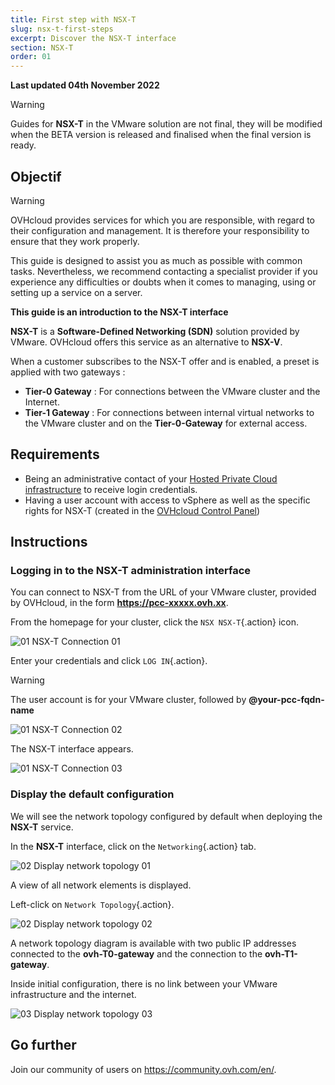 ```yaml
---
title: First step with NSX-T
slug: nsx-t-first-steps
excerpt: Discover the NSX-T interface
section: NSX-T
order: 01
---
```


**Last updated 04th November 2022**

> [!warning]
> Guides for **NSX-T** in the VMware solution are not final, they will be modified when the BETA version is released and finalised when the final version is ready.
>


## Objectif

> [!warning]
> OVHcloud provides services for which you are responsible, with regard to their configuration and management. It is therefore your responsibility to ensure that they work properly.
>
> This guide is designed to assist you as much as possible with common tasks. Nevertheless, we recommend contacting a specialist provider if you experience any difficulties or doubts when it comes to managing, using or setting up a service on a server.
>

**This guide is an introduction to the NSX-T interface**

**NSX-T** is a **Software-Defined Networking (SDN)** solution provided by VMware. OVHcloud offers this service as an alternative to **NSX-V**.

When a customer subscribes to the NSX-T offer and is enabled, a preset is applied with two gateways :

- **Tier-0 Gateway** : For connections between the VMware cluster and the Internet.
- **Tier-1 Gateway** : For connections between internal virtual networks to the VMware cluster and on the **Tier-0-Gateway** for external access.

## Requirements

- Being an administrative contact of your [Hosted Private Cloud infrastructure](https://www.ovhcloud.com/en/enterprise/products/hosted-private-cloud/) to receive login credentials.
- Having a user account with access to vSphere as well as the specific rights for NSX-T (created in the [OVHcloud Control Panel](https://ca.ovh.com/auth/?action=gotomanager&from=https://www.ovh.com/world/&ovhSubsidiary=we))

## Instructions

### Logging in to the NSX-T administration interface

You can connect to NSX-T from the URL of your VMware cluster, provided by OVHcloud, in the form **https://pcc-xxxxx.ovh.xx**.

From the homepage for your cluster, click the `NSX NSX-T`{.action} icon.

![01 NSX-T Connection 01](images/01-nsxt-connection01.png)

Enter your credentials and click `LOG IN`{.action}.

> [!warning]
> The user account is for your VMware cluster, followed by **@your-pcc-fqdn-name**
>

![01 NSX-T Connection 02](images/01-nsxt-connection02.png)

The NSX-T interface appears.

![01 NSX-T Connection 03](images/01-nsxt-connection03.png)

### Display the default configuration

We will see the network topology configured by default when deploying the **NSX-T** service.

In the **NSX-T** interface, click on the `Networking`{.action} tab.

![02 Display network topology 01](images/02-display-network-topology01.png)

A view of all network elements is displayed.

Left-click on `Network Topology`{.action}.

![02 Display network topology 02](images/02-display-network-topology02.png)

A network topology diagram is available with two public IP addresses connected to the **ovh-T0-gateway** and the connection to the **ovh-T1-gateway**.

Inside initial configuration, there is no link between your VMware infrastructure and the internet.

![03 Display network topology 03](images/02-display-network-topology03.png)

## Go further <a name="gofurther"></a>

Join our community of users on <https://community.ovh.com/en/>.
